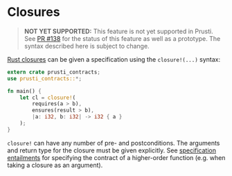 # Closures

> **NOT YET SUPPORTED:** This feature is not yet supported in Prusti. See [PR #138](https://github.com/viperproject/prusti-dev/pull/138) for the status of this feature as well as a prototype. The syntax described here is subject to change.

[Rust closures](https://doc.rust-lang.org/book/ch13-01-closures.html) can be given a specification using the `closure!(...)` syntax:

```rust
extern crate prusti_contracts;
use prusti_contracts::*;

fn main() {
    let cl = closure!(
        requires(a > b),
        ensures(result > b),
        |a: i32, b: i32| -> i32 { a }
    );
}
```

`closure!` can have any number of pre- and postconditions. The arguments and return type for the closure must be given explicitly. See [specification entailments](spec_ent.md) for specifying the contract of a higher-order function (e.g. when taking a closure as an argument).
